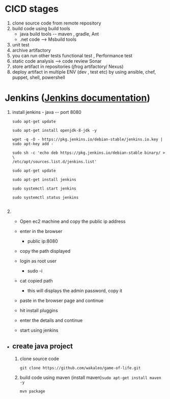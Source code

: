 # CICD stages 
   1. clone source code from remote repository
   2. build code using build tools 
       *  java build tools -- maven , gradle, Ant
       *  .net code --> Msbuild tools 
   3. unit test
   4. archive artifactory
   5. you can run other tests functional test , Performance test
   6. static code analysis --> code review Sonar
   7. store artifact in repositories (jfrog artifactory/ Nexus)
   8. deploy artifact in multiple ENV (dev , test etc) by using ansible, chef, puppet, shell, powershell 
# Jenkins ([Jenkins documentation](https://www.jenkins.io/doc/))
   1. install jenkins - java -- port 8080
      ```
      sudo apt-get update

      sudo apt-get install openjdk-8-jdk -y

      wget -q -O - https://pkg.jenkins.io/debian-stable/jenkins.io.key | sudo apt-key add -

      sudo sh -c 'echo deb https://pkg.jenkins.io/debian-stable binary/ > \
      /etc/apt/sources.list.d/jenkins.list'
      
      sudo apt-get update

      sudo apt-get install jenkins
  
      sudo systemctl start jenkins

      sudo systemctl status jenkins
    
      ```
   2. 
      * Open ec2 machine and copy the public ip address
      * enter in the browser 
         * public ip:8080
      * copy the path displayed

      * login as root user
         * sudo -i
      * cat copied path
         * this will displays the admin password, copy it
      * paste in the browser page and continue
      * hit install pluggins
      * enter the details and continue
      * start using jenkins
* ## create java project 
   1. clone source code 
      ```
      git clone https://github.com/wakaleo/game-of-life.git
      ```
   2. build code using maven (install maven)```sudo apt-get install maven -y```
      ```
      mvn package
      ``` 